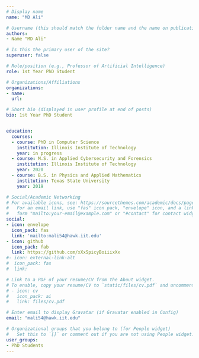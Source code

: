 ```yaml
---
# Display name
name: "MD Ali"

# Username (this should match the folder name and the name on publications)
authors:
- Name "MD Ali"

# Is this the primary user of the site?
superuser: false

# Role/position (e.g., Professor of Artificial Intelligence)
role: 1st Year PhD Student

# Organizations/Affiliations
organizations:
- name: 
  url: 

# Short bio (displayed in user profile at end of posts)
bio: 1st Year PhD Student 


education:
  courses:
  - course: PhD in Computer Science
    institution: Illinois Institute of Technology
    year: in progress
  - course: M.S. in Applied Cybersecurity and Forensics
    institution: Illinois Institute of Technology
    year: 2020
  - course: B.S. in Physics and Applied Mathematics
    institution: Texas State University
    year: 2019

# Social/Academic Networking
# For available icons, see: https://sourcethemes.com/academic/docs/page-builder/#icons
#   For an email link, use "fas" icon pack, "envelope" icon, and a link in the
#   form "mailto:your-email@example.com" or "#contact" for contact widget.
social:
- icon: envelope
  icon_pack: fas
  link: 'mailto:mali54@hawk.iit.edu'
- icon: github
  icon_pack: fab
  link: https://github.com/xXxSpicyBoiiixXx
#- icon: external-link-alt
#  icon_pack: fas
#  link: 

# Link to a PDF of your resume/CV from the About widget.
# To enable, copy your resume/CV to `static/files/cv.pdf` and uncomment the lines below.
# - icon: cv
#   icon_pack: ai
#   link: files/cv.pdf

# Enter email to display Gravatar (if Gravatar enabled in Config)
email: "mali54@hawk.iit.edu"

# Organizational groups that you belong to (for People widget)
#   Set this to `[]` or comment out if you are not using People widget.
user_groups:
- PhD Students
---
```

